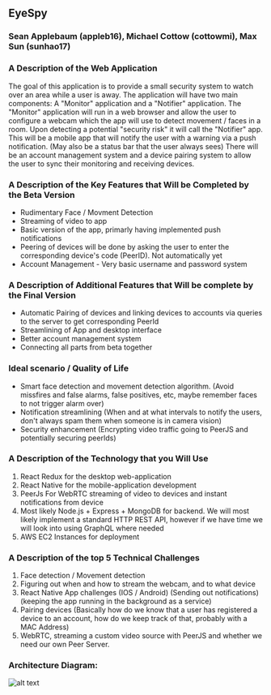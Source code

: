 ## EyeSpy

### Sean Applebaum (appleb16), Michael Cottow (cottowmi), Max Sun (sunhao17)

### A Description of the Web Application

The goal of this application is to provide a small security system to watch over an area while a user is away. The application will have two main components: A "Monitor" application and a "Notifier" application. The "Monitor" application will run in a web browser and allow the user to configure a webcam which the app will use to detect movement / faces in a room. Upon detecting a potential "security risk" it will call the "Notifier" app. This will be a mobile app that will notify the user with a warning via a push  notification. (May also be a status bar that the user always sees) There will be an account management system and a device pairing system to allow the user to sync their monitoring and receiving devices.  

### A Description of the Key Features that Will be Completed by the Beta Version
- Rudimentary Face / Movment Detection
- Streaming of video to app
- Basic version of the app, primarly having implemented push notifications
- Peering of devices will be done by asking the user to enter the corresponding device's code (PeerID). Not automatically yet
- Account Management - Very basic username and password system

### A Description of Additional Features that Will be complete by the Final Version

- Automatic Pairing of devices and linking devices to accounts via queries to the server to get corresponding PeerId
- Streamlining of App and desktop interface
- Better account management system
- Connecting all parts from beta together

### Ideal scenario / Quality of Life
- Smart face detection and movement detection algorithm. (Avoid missfires and false alarms, false positives, etc, maybe remember faces to not trigger alarm over) 
- Notification streamlining (When and at what intervals to notify the users, don't always spam them when someone is in camera vision) 
- Security enhancement (Encrypting video traffic going to PeerJS and potentially securing peerIds)

### A Description of the Technology that you Will Use

1. React Redux for the desktop web-application
1. React Native for the mobile-application development
1. PeerJs For WebRTC streaming of video to devices and instant notifications from device
1. Most likely Node.js + Express + MongoDB for backend. We will most likely implement a standard HTTP REST API, however if we have time we will look into using GraphQL where needed
1. AWS EC2 Instances for deployment

### A Description of the top 5 Technical Challenges

1. Face detection / Movement detection
1. Figuring out when and how to stream the webcam, and to what device
1. React Native App challenges (IOS / Android) (Sending out notifications) (keeping the app running in the background as a service)
1. Pairing devices (Basically how do we know that a user has registered a device to an account, how do we keep track of that, probably with a MAC Address)
1. WebRTC, streaming a custom video source with PeerJS and whether we need our own Peer Server.

### Architecture Diagram: 
![alt text](https://i.imgur.com/epWlGDL.png "Architecture Diagram")

